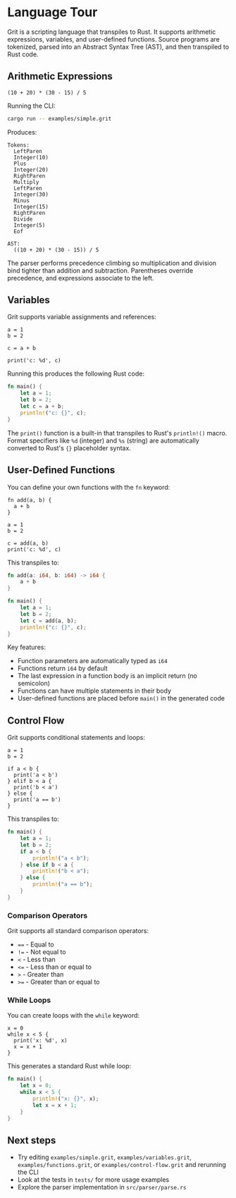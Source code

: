 # Language Tour

Grit is a scripting language that transpiles to Rust. It supports arithmetic expressions, variables, and user-defined functions. Source programs are tokenized, parsed into an Abstract Syntax Tree (AST), and then transpiled to Rust code.

## Arithmetic Expressions

```text
(10 + 20) * (30 - 15) / 5
```

Running the CLI:

```bash
cargo run -- examples/simple.grit
```

Produces:

```text
Tokens:
  LeftParen
  Integer(10)
  Plus
  Integer(20)
  RightParen
  Multiply
  LeftParen
  Integer(30)
  Minus
  Integer(15)
  RightParen
  Divide
  Integer(5)
  Eof

AST:
  ((10 + 20) * (30 - 15)) / 5
```

The parser performs precedence climbing so multiplication and division bind tighter than addition and subtraction. Parentheses override precedence, and expressions associate to the left.

## Variables

Grit supports variable assignments and references:

```grit
a = 1
b = 2

c = a + b

print('c: %d', c)
```

Running this produces the following Rust code:

```rust
fn main() {
    let a = 1;
    let b = 2;
    let c = a + b;
    println!("c: {}", c);
}
```

The `print()` function is a built-in that transpiles to Rust's `println!()` macro. Format specifiers like `%d` (integer) and `%s` (string) are automatically converted to Rust's `{}` placeholder syntax.

## User-Defined Functions

You can define your own functions with the `fn` keyword:

```grit
fn add(a, b) {
  a + b
}

a = 1
b = 2

c = add(a, b)
print('c: %d', c)
```

This transpiles to:

```rust
fn add(a: i64, b: i64) -> i64 {
    a + b
}

fn main() {
    let a = 1;
    let b = 2;
    let c = add(a, b);
    println!("c: {}", c);
}
```

Key features:
- Function parameters are automatically typed as `i64`
- Functions return `i64` by default
- The last expression in a function body is an implicit return (no semicolon)
- Functions can have multiple statements in their body
- User-defined functions are placed before `main()` in the generated code

## Control Flow

Grit supports conditional statements and loops:

```grit
a = 1
b = 2

if a < b {
  print('a < b')
} elif b < a {
  print('b < a')
} else {
  print('a == b')
}
```

This transpiles to:

```rust
fn main() {
    let a = 1;
    let b = 2;
    if a < b {
        println!("a < b");
    } else if b < a {
        println!("b < a");
    } else {
        println!("a == b");
    }
}
```

### Comparison Operators

Grit supports all standard comparison operators:
- `==` - Equal to
- `!=` - Not equal to
- `<` - Less than
- `<=` - Less than or equal to
- `>` - Greater than
- `>=` - Greater than or equal to

### While Loops

You can create loops with the `while` keyword:

```grit
x = 0
while x < 5 {
  print('x: %d', x)
  x = x + 1
}
```

This generates a standard Rust while loop:

```rust
fn main() {
    let x = 0;
    while x < 5 {
        println!("x: {}", x);
        let x = x + 1;
    }
}
```

## Next steps

- Try editing `examples/simple.grit`, `examples/variables.grit`, `examples/functions.grit`, or `examples/control-flow.grit` and rerunning the CLI
- Look at the tests in `tests/` for more usage examples
- Explore the parser implementation in `src/parser/parse.rs`
